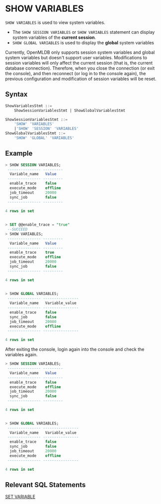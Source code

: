 # SHOW VARIABLES
`SHOW VARIABLES` is used to view system variables.
- The `SHOW SESSION VARIABLES` or `SHOW VARIABLES` statement can display system variables of the **current session**.
- `SHOW GLOBAL VARIABLES` is used to display the **global** system variables

Currently, OpenMLDB only supports session system variables and global system variables but doesn't support user variables. Modifications to session variables will only affect the current session (that is, the current database connection). Therefore, when you close the connection (or exit the console), and then reconnect (or log in to the console again), the previous configuration and modification of session variables will be reset.

## Syntax
```sql
ShowVariablesStmt ::=
	ShowSessionVariablesStmt | ShowGlobalVariablesStmt

ShowSessionVariablesStmt ::= 
	'SHOW' 'VARIABLES'
	|'SHOW' 'SESSION' 'VARIABLES'
ShowGlobalVariablesStmt ::=
    'SHOW' 'GLOBAL' 'VARIABLES'
```



## Example

```sql
> SHOW SESSION VARIABLES;
 --------------- ---------
  Variable_name   Value
 --------------- ---------
  enable_trace    false
  execute_mode    offline
  job_timeout     20000
  sync_job        false
 --------------- ---------

4 rows in set
 
      
> SET @@enable_trace = "true"
 --SUCCEED
> SHOW VARIABLES;
 --------------- ---------
  Variable_name   Value
 --------------- ---------
  enable_trace    true
  execute_mode    offline
  job_timeout     20000
  sync_job        false
 --------------- ---------

4 rows in set
   
      
> SHOW GLOBAL VARIABLES;
 --------------- ----------------
  Variable_name   Variable_value
 --------------- ----------------
  enable_trace    false
  sync_job        false
  job_timeout     20000
  execute_mode    offline
 --------------- ----------------

4 rows in set     
```

After exiting the console, login again into the console and check the variables again.

```sql
> SHOW SESSION VARIABLES;
 --------------- ---------
  Variable_name   Value
 --------------- ---------
  enable_trace    false
  execute_mode    offline
  job_timeout     20000
  sync_job        false
 --------------- ---------

4 rows in set

      
> SHOW GLOBAL VARIABLES;
 --------------- ----------------
  Variable_name   Variable_value
 --------------- ----------------
  enable_trace    false
  sync_job        false
  job_timeout     20000
  execute_mode    offline
 --------------- ----------------

4 rows in set 
```



## Relevant SQL Statements

[SET VARIABLE](../ddl/SET_STATEMENT.md)

